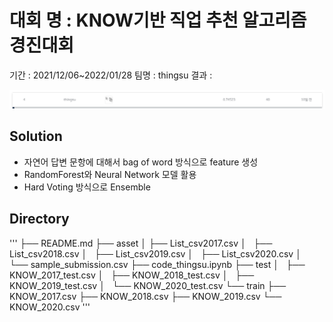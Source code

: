 # 대회 명 : KNOW기반 직업 추천 알고리즘 경진대회

기간 : 2021/12/06~2022/01/28
팀명 : thingsu
결과 : 

![](https://github.com/Kim-Myeong-Soo/job_recommendation_based_on_know/blob/6ccd02c4ed5a9b67c6b58eb3ac00668f4fc60d31/score.png)

## Solution
- 자연어 답변 문항에 대해서 bag of word 방식으로 feature 생성
- RandomForest와 Neural Network 모델 활용
- Hard Voting 방식으로 Ensemble

## Directory
'''
├── README.md 
├── asset
│   ├── List_csv2017.csv
│   ├── List_csv2018.csv
│   ├── List_csv2019.csv
│   ├── List_csv2020.csv
│   └── sample_submission.csv
├── code_thingsu.ipynb
├── test
│   ├── KNOW_2017_test.csv
│   ├── KNOW_2018_test.csv
│   ├── KNOW_2019_test.csv
│   └── KNOW_2020_test.csv
└── train
    ├── KNOW_2017.csv
    ├── KNOW_2018.csv
    ├── KNOW_2019.csv
    └── KNOW_2020.csv
'''
